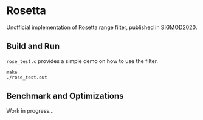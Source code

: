 # Rosetta

Unofficial implementation of Rosetta range filter, published in [SIGMOD2020](https://stratos.seas.harvard.edu/files/stratos/files/rosetta.pdf).

## Build and Run

`rose_test.c` provides a simple demo on how to use the filter.

```
make
./rose_test.out
```

## Benchmark and Optimizations

Work in progress...
